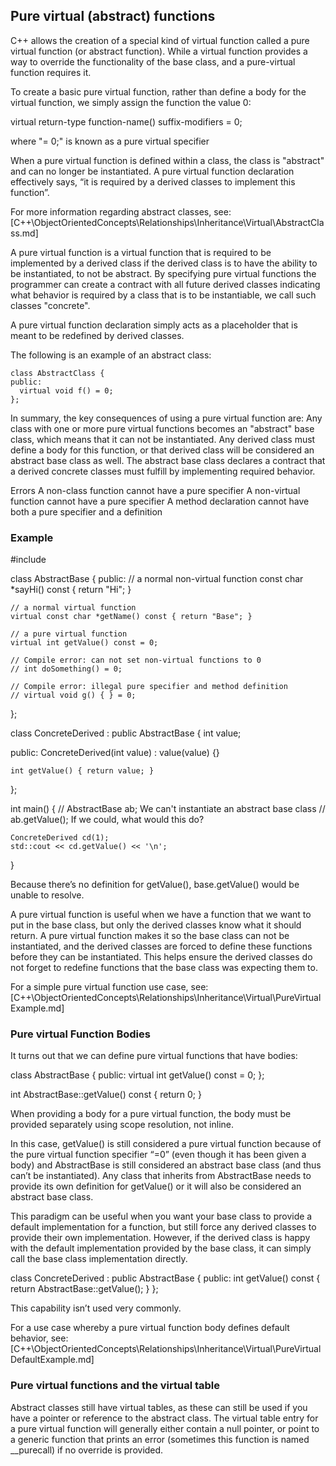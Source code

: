 ## Pure virtual (abstract) functions

C++ allows the creation of a special kind of virtual function called a pure virtual function (or abstract function). While a virtual function provides a way to override the functionality of the base class, and a pure-virtual function requires it.

To create a basic pure virtual function, rather than define a body for the virtual function, we simply assign the function the value 0:

  virtual return-type function-name() suffix-modifiers = 0;

where "= 0;" is known as a pure virtual specifier

When a pure virtual function is defined within a class, the class is "abstract" and can no longer be instantiated. A pure virtual function declaration effectively says, “it is required by a derived classes to implement this function”.

For more information regarding abstract classes, see:
[C++\ObjectOrientedConcepts\Relationships\Inheritance\Virtual\AbstractClass.md]

A pure virtual function is a virtual function that is required to be implemented by a derived class if the derived class is to have the ability to be instantiated, to not be abstract. By specifying pure virtual functions the programmer can create a contract with all future derived classes indicating what behavior is required by a class that is to be instantiable, we call such classes "concrete".

A pure virtual function declaration simply acts as a placeholder that is meant to be redefined by derived classes.  

The following is an example of an abstract class:

	class AbstractClass {
	public:
	  virtual void f() = 0;
	};

In summary, the key consequences of using a pure virtual function are:
  Any class with one or more pure virtual functions becomes an "abstract" base class, which means that it can not be instantiated.
  Any derived class must define a body for this function, or that derived class will be considered an abstract base class as well.
	The abstract base class declares a contract that a derived concrete classes must fulfill by implementing required behavior.

Errors
	A non-class function cannot have a pure specifier
	A non-virtual function cannot have a pure specifier
	A method declaration cannot have both a pure specifier and a definition


### Example

  #include <iostream>

  class AbstractBase
  {
  public:
  	// a normal non-virtual function
  	const char *sayHi() const { return "Hi"; }

  	// a normal virtual function
  	virtual const char *getName() const { return "Base"; }

  	// a pure virtual function
  	virtual int getValue() const = 0;

  	// Compile error: can not set non-virtual functions to 0
  	// int doSomething() = 0;

  	// Compile error: illegal pure specifier and method definition
  	// virtual void g() { } = 0;
  };

  class ConcreteDerived : public AbstractBase
  {
  	int value;

  public:
  	ConcreteDerived(int value) : value(value) {}

  	int getValue() { return value; }
  };

  int main()
  {
  	// AbstractBase ab;		We can't instantiate an abstract base class
  	// ab.getValue(); 		If we could, what would this do?

  	ConcreteDerived cd(1);
  	std::cout << cd.getValue() << '\n';
  }

Because there’s no definition for getValue(), base.getValue() would be unable to resolve.

A pure virtual function is useful when we have a function that we want to put in the base class, but only the derived classes know what it should return. A pure virtual function makes it so the base class can not be instantiated, and the derived classes are forced to define these functions before they can be instantiated. This helps ensure the derived classes do not forget to redefine functions that the base class was expecting them to.

For a simple pure virtual function use case, see:
[C++\ObjectOrientedConcepts\Relationships\Inheritance\Virtual\PureVirtualExample.md]



### Pure virtual Function Bodies

It turns out that we can define pure virtual functions that have bodies:

  class AbstractBase
  {
  public:
    virtual int getValue() const = 0;
  };

  int AbstractBase::getValue() const { return 0; }

When providing a body for a pure virtual function, the body must be provided separately using scope resolution, not inline.

In this case, getValue() is still considered a pure virtual function because of the pure virtual function specifier “=0” (even though it has been given a body) and AbstractBase is still considered an abstract base class (and thus can’t be instantiated). Any class that inherits from AbstractBase needs to provide its own definition for getValue() or it will also be considered an abstract base class.

This paradigm can be useful when you want your base class to provide a default implementation for a function, but still force any derived classes to provide their own implementation. However, if the derived class is happy with the default implementation provided by the base class, it can simply call the base class implementation directly.


class ConcreteDerived : public AbstractBase
{
public:
  int getValue() const
  {
    return AbstractBase::getValue();
  }
};

This capability isn’t used very commonly.

For a use case whereby a pure virtual function body defines default behavior, see:
[C++\ObjectOrientedConcepts\Relationships\Inheritance\Virtual\PureVirtualDefaultExample.md]



### Pure virtual functions and the virtual table

Abstract classes still have virtual tables, as these can still be used if you have a pointer or reference to the abstract class. The virtual table entry for a pure virtual function will generally either contain a null pointer, or point to a generic function that prints an error (sometimes this function is named __purecall) if no override is provided.

